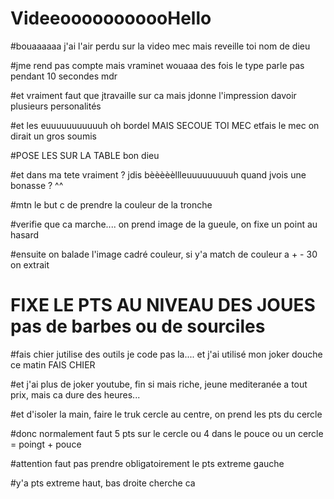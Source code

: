 # VideeooooooooooHello
#bouaaaaaa j'ai l'air perdu sur la video mec mais reveille toi nom de dieu

#jme rend pas compte mais vraminet wouaaa des fois le type parle pas pendant 10 secondes mdr

#et vraiment faut que jtravaille sur ca mais jdonne l'impression davoir plusieurs personalités

#et les euuuuuuuuuuuh oh bordel MAIS SECOUE TOI MEC etfais le mec on dirait un gros soumis

#POSE LES SUR LA TABLE  bon dieu

#et dans ma tete vraiment ? jdis bèèèèèllleuuuuuuuuuh quand jvois une bonasse ? ^^

#mtn le but c de prendre la couleur de la tronche

#verifie que ca marche.... on prend image de la gueule, on fixe un point au hasard

#ensuite on balade l'image cadré couleur, si y'a match de couleur a + - 30 on extrait

# FIXE LE PTS AU NIVEAU DES JOUES pas de barbes ou de sourciles

#fais chier jutilise des outils je code pas la.... et j'ai utilisé mon joker douche ce matin FAIS CHIER

#et j'ai plus de joker youtube, fin si mais riche, jeune mediteranée a tout prix, mais ca dure des heures...

#et d'isoler la main, faire le truk cercle au centre, on prend les pts du cercle

#donc normalement faut 5 pts sur le cercle ou 4 dans le pouce ou un cercle = poingt + pouce

#attention faut pas prendre obligatoirement le pts extreme gauche

#y'a pts extreme haut, bas droite cherche ca


